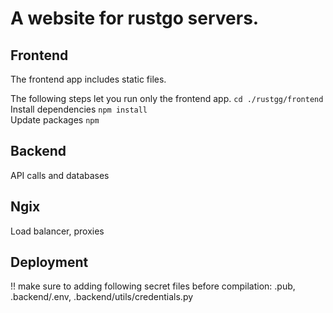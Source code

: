 # A website for rustgo servers.

## Frontend
The frontend app includes static files.

The following steps let you run only the frontend app. ```cd ./rustgg/frontend``` <br />
Install dependencies ```npm install``` <br />
Update packages ```npm``` <br />

## Backend
API calls and databases

## Ngix
Load balancer, proxies


## Deployment
!! make sure to adding following secret files before compilation: .pub, .backend/.env, .backend/utils/credentials.py
